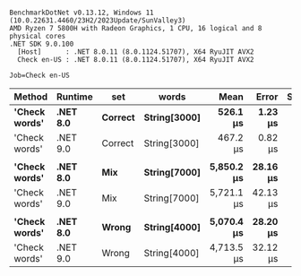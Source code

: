 ```

BenchmarkDotNet v0.13.12, Windows 11 (10.0.22631.4460/23H2/2023Update/SunValley3)
AMD Ryzen 7 5800H with Radeon Graphics, 1 CPU, 16 logical and 8 physical cores
.NET SDK 9.0.100
  [Host]      : .NET 8.0.11 (8.0.1124.51707), X64 RyuJIT AVX2
  Check en-US : .NET 8.0.11 (8.0.1124.51707), X64 RyuJIT AVX2

Job=Check en-US  

```
| Method        | Runtime  | set     | words        | Mean       | Error    | StdDev   | Min        | Median     | Ratio |
|-------------- |--------- |-------- |------------- |-----------:|---------:|---------:|-----------:|-----------:|------:|
| **&#39;Check words&#39;** | **.NET 8.0** | **Correct** | **String[3000]** |   **526.1 μs** |  **1.23 μs** |  **1.15 μs** |   **524.2 μs** |   **526.0 μs** |  **1.00** |
| &#39;Check words&#39; | .NET 9.0 | Correct | String[3000] |   467.2 μs |  0.82 μs |  0.68 μs |   465.9 μs |   467.4 μs |  0.89 |
|               |          |         |              |            |          |          |            |            |       |
| **&#39;Check words&#39;** | **.NET 8.0** | **Mix**     | **String[7000]** | **5,850.2 μs** | **28.16 μs** | **26.34 μs** | **5,777.8 μs** | **5,852.9 μs** |  **1.00** |
| &#39;Check words&#39; | .NET 9.0 | Mix     | String[7000] | 5,721.1 μs | 42.13 μs | 37.35 μs | 5,683.4 μs | 5,700.6 μs |  0.98 |
|               |          |         |              |            |          |          |            |            |       |
| **&#39;Check words&#39;** | **.NET 8.0** | **Wrong**   | **String[4000]** | **5,070.4 μs** | **28.20 μs** | **24.99 μs** | **5,047.2 μs** | **5,059.7 μs** |  **1.00** |
| &#39;Check words&#39; | .NET 9.0 | Wrong   | String[4000] | 4,713.5 μs | 32.12 μs | 25.08 μs | 4,680.4 μs | 4,713.8 μs |  0.93 |
